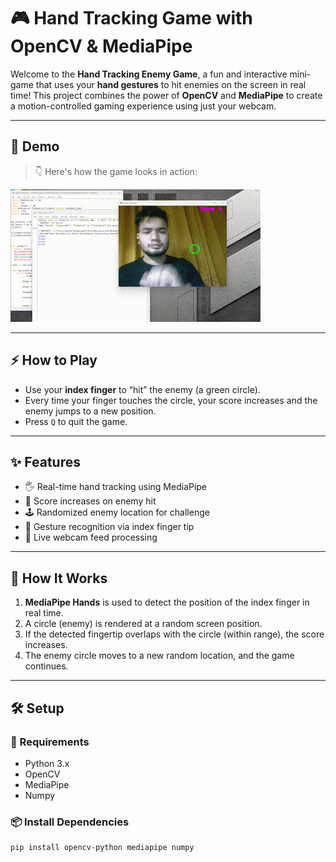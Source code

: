 # 🎮 Hand Tracking Game with OpenCV & MediaPipe

Welcome to the **Hand Tracking Enemy Game**, a fun and interactive mini-game that uses your **hand gestures** to hit enemies on the screen in real time! This project combines the power of **OpenCV** and **MediaPipe** to create a motion-controlled gaming experience using just your webcam.

---

## 🎥 Demo

> 👇 Here's how the game looks in action:

![Gameplay Demo](./video.gif)

---

## ⚡ How to Play

- Use your **index finger** to “hit” the enemy (a green circle).
- Every time your finger touches the circle, your score increases and the enemy jumps to a new position.
- Press `Q` to quit the game.

---

## ✨ Features

- 🖐️ Real-time hand tracking using MediaPipe
- 🎯 Score increases on enemy hit
- 🕹️ Randomized enemy location for challenge
- 🧠 Gesture recognition via index finger tip
- 🔄 Live webcam feed processing

---

## 🧠 How It Works

1. **MediaPipe Hands** is used to detect the position of the index finger in real time.
2. A circle (enemy) is rendered at a random screen position.
3. If the detected fingertip overlaps with the circle (within range), the score increases.
4. The enemy circle moves to a new random location, and the game continues.

---

## 🛠️ Setup

### 🔧 Requirements

- Python 3.x
- OpenCV
- MediaPipe
- Numpy

### 📦 Install Dependencies

```bash
pip install opencv-python mediapipe numpy
